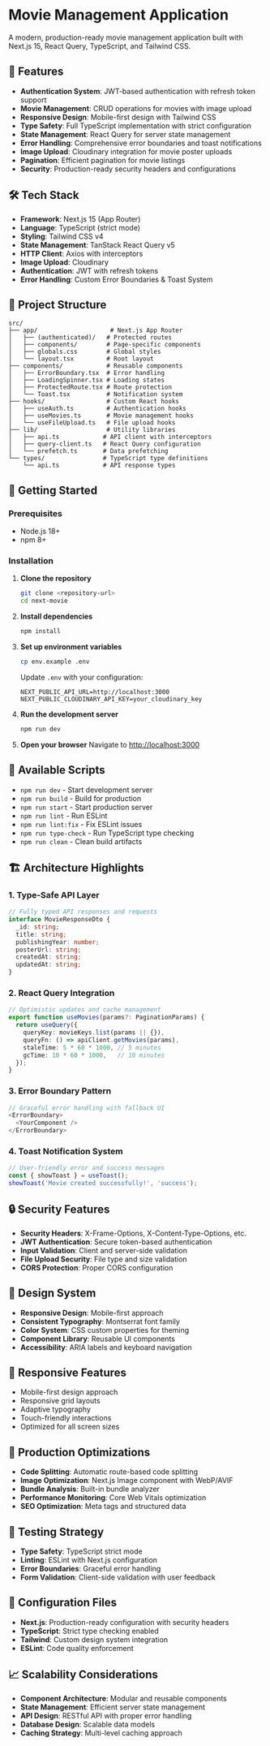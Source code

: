 # Movie Management Application

A modern, production-ready movie management application built with Next.js 15, React Query, TypeScript, and Tailwind CSS.

## 🚀 Features

- **Authentication System**: JWT-based authentication with refresh token support
- **Movie Management**: CRUD operations for movies with image upload
- **Responsive Design**: Mobile-first design with Tailwind CSS
- **Type Safety**: Full TypeScript implementation with strict configuration
- **State Management**: React Query for server state management
- **Error Handling**: Comprehensive error boundaries and toast notifications
- **Image Upload**: Cloudinary integration for movie poster uploads
- **Pagination**: Efficient pagination for movie listings
- **Security**: Production-ready security headers and configurations

## 🛠 Tech Stack

- **Framework**: Next.js 15 (App Router)
- **Language**: TypeScript (strict mode)
- **Styling**: Tailwind CSS v4
- **State Management**: TanStack React Query v5
- **HTTP Client**: Axios with interceptors
- **Image Upload**: Cloudinary
- **Authentication**: JWT with refresh tokens
- **Error Handling**: Custom Error Boundaries & Toast System

## 📁 Project Structure

```
src/
├── app/                    # Next.js App Router
│   ├── (authenticated)/   # Protected routes
│   ├── components/        # Page-specific components
│   ├── globals.css        # Global styles
│   └── layout.tsx         # Root layout
├── components/            # Reusable components
│   ├── ErrorBoundary.tsx  # Error handling
│   ├── LoadingSpinner.tsx # Loading states
│   ├── ProtectedRoute.tsx # Route protection
│   └── Toast.tsx          # Notification system
├── hooks/                 # Custom React hooks
│   ├── useAuth.ts         # Authentication hooks
│   ├── useMovies.ts       # Movie management hooks
│   └── useFileUpload.ts   # File upload hooks
├── lib/                   # Utility libraries
│   ├── api.ts            # API client with interceptors
│   ├── query-client.ts   # React Query configuration
│   └── prefetch.ts       # Data prefetching
└── types/                # TypeScript type definitions
    └── api.ts            # API response types
```

## 🚀 Getting Started

### Prerequisites

- Node.js 18+ 
- npm 8+

### Installation

1. **Clone the repository**
   ```bash
   git clone <repository-url>
   cd next-movie
   ```

2. **Install dependencies**
   ```bash
   npm install
   ```

3. **Set up environment variables**
   ```bash
   cp env.example .env
   ```
   
   Update `.env` with your configuration:
   ```env
   NEXT_PUBLIC_API_URL=http://localhost:3000
   NEXT_PUBLIC_CLOUDINARY_API_KEY=your_cloudinary_key
   ```

4. **Run the development server**
   ```bash
   npm run dev
   ```

5. **Open your browser**
   Navigate to [http://localhost:3000](http://localhost:3000)

## 📝 Available Scripts

- `npm run dev` - Start development server
- `npm run build` - Build for production
- `npm run start` - Start production server
- `npm run lint` - Run ESLint
- `npm run lint:fix` - Fix ESLint issues
- `npm run type-check` - Run TypeScript type checking
- `npm run clean` - Clean build artifacts

## 🏗 Architecture Highlights

### 1. **Type-Safe API Layer**
```typescript
// Fully typed API responses and requests
interface MovieResponseDto {
  _id: string;
  title: string;
  publishingYear: number;
  posterUrl: string;
  createdAt: string;
  updatedAt: string;
}
```

### 2. **React Query Integration**
```typescript
// Optimistic updates and cache management
export function useMovies(params?: PaginationParams) {
  return useQuery({
    queryKey: movieKeys.list(params || {}),
    queryFn: () => apiClient.getMovies(params),
    staleTime: 5 * 60 * 1000, // 5 minutes
    gcTime: 10 * 60 * 1000,   // 10 minutes
  });
}
```

### 3. **Error Boundary Pattern**
```typescript
// Graceful error handling with fallback UI
<ErrorBoundary>
  <YourComponent />
</ErrorBoundary>
```

### 4. **Toast Notification System**
```typescript
// User-friendly error and success messages
const { showToast } = useToast();
showToast('Movie created successfully!', 'success');
```

## 🔒 Security Features

- **Security Headers**: X-Frame-Options, X-Content-Type-Options, etc.
- **JWT Authentication**: Secure token-based authentication
- **Input Validation**: Client and server-side validation
- **File Upload Security**: File type and size validation
- **CORS Protection**: Proper CORS configuration

## 🎨 Design System

- **Responsive Design**: Mobile-first approach
- **Consistent Typography**: Montserrat font family
- **Color System**: CSS custom properties for theming
- **Component Library**: Reusable UI components
- **Accessibility**: ARIA labels and keyboard navigation

## 📱 Responsive Features

- Mobile-first design approach
- Responsive grid layouts
- Adaptive typography
- Touch-friendly interactions
- Optimized for all screen sizes

## 🚀 Production Optimizations

- **Code Splitting**: Automatic route-based code splitting
- **Image Optimization**: Next.js Image component with WebP/AVIF
- **Bundle Analysis**: Built-in bundle analyzer
- **Performance Monitoring**: Core Web Vitals optimization
- **SEO Optimization**: Meta tags and structured data

## 🧪 Testing Strategy

- **Type Safety**: TypeScript strict mode
- **Linting**: ESLint with Next.js configuration
- **Error Boundaries**: Graceful error handling
- **Form Validation**: Client-side validation with user feedback


## 🔧 Configuration Files

- **Next.js**: Production-ready configuration with security headers
- **TypeScript**: Strict type checking enabled
- **Tailwind**: Custom design system integration
- **ESLint**: Code quality enforcement

## 📈 Scalability Considerations

- **Component Architecture**: Modular and reusable components
- **State Management**: Efficient server state management
- **API Design**: RESTful API with proper error handling
- **Database Design**: Scalable data models
- **Caching Strategy**: Multi-level caching approach
